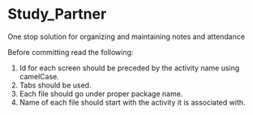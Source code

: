 # Study_Partner
One stop solution for organizing and maintaining notes and attendance

Before committing read the following:

1. Id for each screen should be preceded by the activity name using camelCase.
2. Tabs should be used.
3. Each file should go under proper package name.
4. Name of each file should start with the activity it is associated with.
